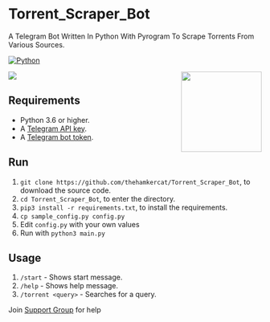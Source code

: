 # Torrent_Scraper_Bot
A Telegram Bot Written In Python With Pyrogram To Scrape Torrents From Various Sources.


[![Python](http://forthebadge.com/images/badges/made-with-python.svg)](https://python.org)

<img src="https://i.imgur.com/zmPs86U.png">

<img src="https://image.flaticon.com/icons/png/512/2292/2292290.png" width="160" align="right">

## Requirements

- Python 3.6 or higher.
- A [Telegram API key](//docs.pyrogram.org/intro/setup#api-keys).
- A [Telegram bot token](//t.me/botfather).

## Run

1. `git clone https://github.com/thehamkercat/Torrent_Scraper_Bot`, to download the source code.
2. `cd Torrent_Scraper_Bot`, to enter the directory.
3. `pip3 install -r requirements.txt`, to install the requirements.
4. `cp sample_config.py config.py`
5. Edit `config.py` with your own values
6. Run with `python3 main.py`

## Usage

1. `/start` - Shows start message.
2. `/help` - Shows help message.
3. `/torrent <query>` - Searches for a query.

Join [Support Group](https://t.me/thehamkerchat) for help
